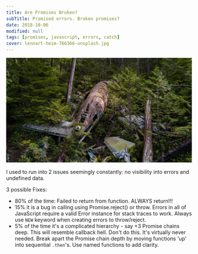 ```yaml
---
title: Are Promises Broken?
subTitle: Promised errors. Broken promises?
date: 2018-10-06
modified: null
tags: [promises, javascript, errors, catch]
cover: lennart-heim-766366-unsplash.jpg
---
```


![credit: lennart-heim-766366-unsplash](lennart-heim-766366-unsplash.jpg)


I used to run into 2 issues seemingly constantly: no visibility into errors and undefined data.

3 possible Fixes:
* 80% of the time: Failed to return from function. ALWAYS return!!!
* 15% it is a bug in calling using Promise.reject() or throw. Errors in all of JavaScript require a valid Error instance for stack traces to work. Always use `NEW` keyword when creating errors to throw/reject.
* 5% of the time it's a complicated hierarchy - say +3 Promise chains deep. This will resemble callback hell. Don't do this. It's virtually never needed. Break apart the Promise chain depth by moving functions 'up' into sequential `.then`'s. Use named functions to add clarity.

